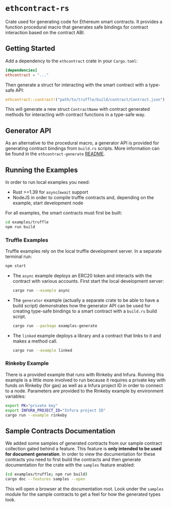 # `ethcontract-rs`

Crate used for generating code for Ethereum smart contracts. It provides a
function procedural macro that generates safe bindings for contract interaction
based on the contract ABI.

## Getting Started

Add a dependency to the `ethcontract` crate in your `Cargo.toml`:

```toml
[dependencies]
ethcontract = "..."
```

Then generate a struct for interacting with the smart contract with a type-safe
API:

```rust
ethcontract::contract!("path/to/truffle/build/contract/Contract.json");
```

This will generate a new struct `ContractName` with contract generated methods
for interacting with contract functions in a type-safe way.

## Generator API

As an alternative to the procedural macro, a generator API is provided for
generating contract bindings from `build.rs` scripts. More information can be
found in the `ethcontract-generate` [README](generate/README.md).

## Running the Examples

In order to run local examples you need:
- Rust >=1.39 for `async`/`await` support
- NodeJS in order to compile truffle contracts and, depending on the example,
  start development node

For all examples, the smart contracts must first be built:

```sh
cd examples/truffle
npm run build
```

### Truffle Examples

Truffle examples rely on the local truffle development server. In a separate
terminal run:

```sh
npm start
```

- The `async` example deploys an ERC20 token and interacts with the contract
  with various accounts. First start the local development server:
  ```sh
  cargo run --example async
  ```

- The `generator` example (actually a separate crate to be able to have a build
  script) demonstrates how the generator API can be used for creating type-safe
  bindings to a smart contract with a `build.rs` build script.
  ```sh
  cargo run --package examples-generate
  ```

- The `linked` example deploys a library and a contract that links to it and
  makes a method call.
  ```sh
  cargo run --example linked
  ```

### Rinkeby Example

There is a provided example that runs with Rinkeby and Infura. Running this
example is a little more involved to run because it requires a private key with
funds on Rinkeby (for gas) as well as a Infura project ID in order to connect to
a node. Parameters are provided to the Rinkeby example by environment variables:

```sh
export PK="private key"
export INFURA_PROJECT_ID="Infura project ID"
cargo run --example rinkeby
```

## Sample Contracts Documentation

We added some samples of generated contracts from our sample contract collection
gated behind a feature. This feature is **only intended to be used for document
generation**. In order to view the documentation for these contracts you need to
first build the contracts and then generate documentation for the crate with the
`samples` feature enabled:

```sh
(cd examples/truffle; npm run build)
cargo doc --features samples --open
```

This will open a browser at the documentation root. Look under the `samples`
module for the sample contracts to get a feel for how the generated types look.
